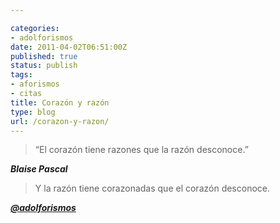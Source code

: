 ```yaml
---

categories:
- adolforismos
date: 2011-04-02T06:51:00Z
published: true
status: publish
tags:
- aforismos
- citas
title: Corazón y razón
type: blog
url: /corazon-y-razon/
---
```


>“El corazón tiene razones que la razón desconoce.”

_**Blaise Pascal**_

>Y la razón tiene corazonadas que el corazón desconoce.

_**<a href="http://twitter.com/adolforismos">@adolforismos</a>**_
